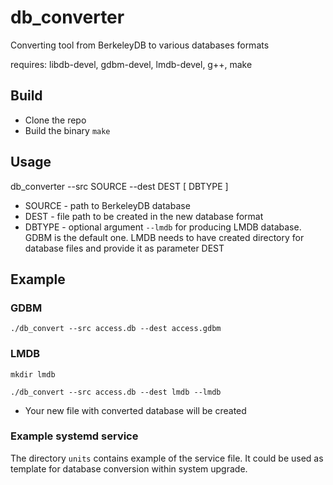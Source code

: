 # db\_converter
Converting tool from BerkeleyDB to various databases formats

requires: libdb-devel, gdbm-devel, lmdb-devel, g++, make

## Build
* Clone the repo
* Build the binary `make`
## Usage
db\_converter --src SOURCE --dest DEST [ DBTYPE ]
* SOURCE - path to BerkeleyDB database
* DEST - file path to be created in the new database format
* DBTYPE - optional argument `--lmdb` for producing LMDB database.
GDBM is the default one. LMDB needs to have created directory for database files and provide it as parameter DEST

## Example
### GDBM
`./db_convert --src access.db --dest access.gdbm`

### LMDB
`mkdir lmdb`

`./db_convert --src access.db --dest lmdb --lmdb`
* Your new file with converted database will be created

### Example systemd service
The directory `units` contains example of the service file. It could be used as template
for database conversion within system upgrade.
